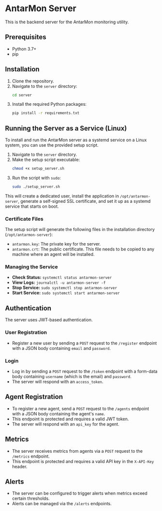 # AntarMon Server

This is the backend server for the AntarMon monitoring utility.

## Prerequisites

- Python 3.7+
- pip

## Installation

1.  Clone the repository.
2.  Navigate to the `server` directory:
    ```bash
    cd server
    ```
3.  Install the required Python packages:
    ```bash
    pip install -r requirements.txt
    ```

## Running the Server as a Service (Linux)

To install and run the AntarMon server as a systemd service on a Linux system, you can use the provided setup script.

1.  Navigate to the `server` directory.
2.  Make the setup script executable:
    ```bash
    chmod +x setup_server.sh
    ```
3.  Run the script with `sudo`:
    ```bash
    sudo ./setup_server.sh
    ```

This will create a dedicated user, install the application in `/opt/antarmon-server`, generate a self-signed SSL certificate, and set it up as a systemd service that starts on boot.

### Certificate Files

The setup script will generate the following files in the installation directory (`/opt/antarmon-server`):
-   `antarmon.key`: The private key for the server.
-   `antarmon.crt`: The public certificate. This file needs to be copied to any machine where an agent will be installed.

### Managing the Service

-   **Check Status:** `systemctl status antarmon-server`
-   **View Logs:** `journalctl -u antarmon-server -f`
-   **Stop Service:** `sudo systemctl stop antarmon-server`
-   **Start Service:** `sudo systemctl start antarmon-server`

## Authentication

The server uses JWT-based authentication.

### User Registration

-   Register a new user by sending a `POST` request to the `/register` endpoint with a JSON body containing `email` and `password`.

### Login

-   Log in by sending a `POST` request to the `/token` endpoint with a form-data body containing `username` (which is the email) and `password`.
-   The server will respond with an `access_token`.

## Agent Registration

-   To register a new agent, send a `POST` request to the `/agents` endpoint with a JSON body containing the agent's `name`.
-   This endpoint is protected and requires a valid JWT token.
-   The server will respond with an `api_key` for the agent.

## Metrics

-   The server receives metrics from agents via a `POST` request to the `/metrics` endpoint.
-   This endpoint is protected and requires a valid API key in the `X-API-Key` header.

## Alerts

-   The server can be configured to trigger alerts when metrics exceed certain thresholds.
-   Alerts can be managed via the `/alerts` endpoints.
